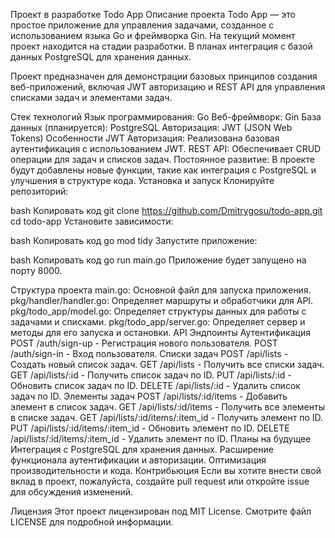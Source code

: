 Проект в разработке
Todo App
Описание проекта
Todo App — это простое приложение для управления задачами, созданное с использованием языка Go и фреймворка Gin. На текущий момент проект находится на стадии разработки. В планах интеграция с базой данных PostgreSQL для хранения данных.

Проект предназначен для демонстрации базовых принципов создания веб-приложений, включая JWT авторизацию и REST API для управления списками задач и элементами задач.

Стек технологий
Язык программирования: Go
Веб-фреймворк: Gin
База данных (планируется): PostgreSQL
Авторизация: JWT (JSON Web Tokens)
Особенности
JWT Авторизация: Реализована базовая аутентификация с использованием JWT.
REST API: Обеспечивает CRUD операции для задач и списков задач.
Постоянное развитие: В проекте будут добавлены новые функции, такие как интеграция с PostgreSQL и улучшения в структуре кода.
Установка и запуск
Клонируйте репозиторий:

bash
Копировать код
git clone https://github.com/Dmitrygosu/todo-app.git
cd todo-app
Установите зависимости:

bash
Копировать код
go mod tidy
Запустите приложение:

bash
Копировать код
go run main.go
Приложение будет запущено на порту 8000.

Структура проекта
main.go: Основной файл для запуска приложения.
pkg/handler/handler.go: Определяет маршруты и обработчики для API.
pkg/todo_app/model.go: Определяет структуры данных для работы с задачами и списками.
pkg/todo_app/server.go: Определяет сервер и методы для его запуска и остановки.
API Эндпоинты
Аутентификация
POST /auth/sign-up - Регистрация нового пользователя.
POST /auth/sign-in - Вход пользователя.
Списки задач
POST /api/lists - Создать новый список задач.
GET /api/lists - Получить все списки задач.
GET /api/lists/:id - Получить список задач по ID.
PUT /api/lists/:id - Обновить список задач по ID.
DELETE /api/lists/:id - Удалить список задач по ID.
Элементы задач
POST /api/lists/:id/items - Добавить элемент в список задач.
GET /api/lists/:id/items - Получить все элементы в списке задач.
GET /api/lists/:id/items/:item_id - Получить элемент по ID.
PUT /api/lists/:id/items/:item_id - Обновить элемент по ID.
DELETE /api/lists/:id/items/:item_id - Удалить элемент по ID.
Планы на будущее
Интеграция с PostgreSQL для хранения данных.
Расширение функционала аутентификации и авторизации.
Оптимизация производительности и кода.
Контрибьюция
Если вы хотите внести свой вклад в проект, пожалуйста, создайте pull request или откройте issue для обсуждения изменений.

Лицензия
Этот проект лицензирован под MIT License. Смотрите файл LICENSE для подробной информации.
